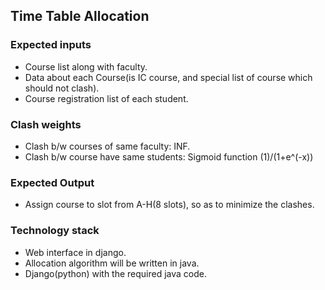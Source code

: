 ## Time Table Allocation

### Expected inputs

- Course list along with faculty.
- Data about each Course(is IC course, and special list of course which should not clash).
- Course registration list of each student.

### Clash weights

- Clash b/w courses of same faculty: INF.
- Clash b/w course have same students: Sigmoid function (1)/(1+e^(-x))

### Expected Output

- Assign course to slot from A-H(8 slots), so as to minimize the clashes.

### Technology stack

- Web interface in django.
- Allocation algorithm will be written in java.
- Django(python) with the required java code.
